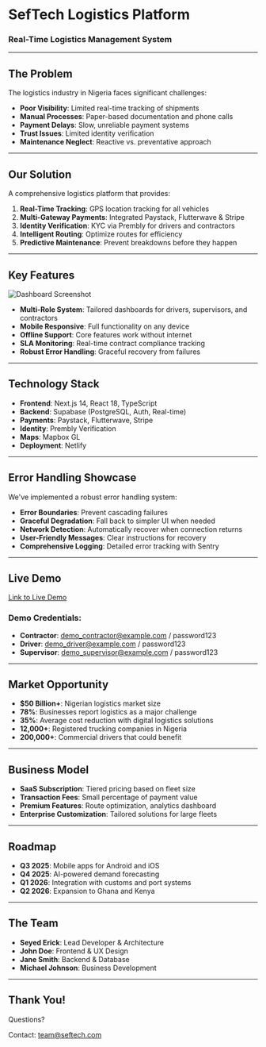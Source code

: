 # SefTech Logistics Platform
### Real-Time Logistics Management System

---

## The Problem

The logistics industry in Nigeria faces significant challenges:

- **Poor Visibility**: Limited real-time tracking of shipments
- **Manual Processes**: Paper-based documentation and phone calls
- **Payment Delays**: Slow, unreliable payment systems
- **Trust Issues**: Limited identity verification
- **Maintenance Neglect**: Reactive vs. preventative approach

---

## Our Solution

A comprehensive logistics platform that provides:

1. **Real-Time Tracking**: GPS location tracking for all vehicles
2. **Multi-Gateway Payments**: Integrated Paystack, Flutterwave & Stripe
3. **Identity Verification**: KYC via Prembly for drivers and contractors
4. **Intelligent Routing**: Optimize routes for efficiency
5. **Predictive Maintenance**: Prevent breakdowns before they happen

---

## Key Features

![Dashboard Screenshot](./public/dashboard-screenshot.png)

- **Multi-Role System**: Tailored dashboards for drivers, supervisors, and contractors
- **Mobile Responsive**: Full functionality on any device
- **Offline Support**: Core features work without internet
- **SLA Monitoring**: Real-time contract compliance tracking
- **Robust Error Handling**: Graceful recovery from failures

---

## Technology Stack

- **Frontend**: Next.js 14, React 18, TypeScript
- **Backend**: Supabase (PostgreSQL, Auth, Real-time)
- **Payments**: Paystack, Flutterwave, Stripe
- **Identity**: Prembly Verification
- **Maps**: Mapbox GL
- **Deployment**: Netlify

---

## Error Handling Showcase

We've implemented a robust error handling system:

- **Error Boundaries**: Prevent cascading failures
- **Graceful Degradation**: Fall back to simpler UI when needed
- **Network Detection**: Automatically recover when connection returns
- **User-Friendly Messages**: Clear instructions for recovery
- **Comprehensive Logging**: Detailed error tracking with Sentry

---

## Live Demo

[Link to Live Demo](https://logistics.seftech.com)

### Demo Credentials:
- **Contractor**: demo_contractor@example.com / password123
- **Driver**: demo_driver@example.com / password123
- **Supervisor**: demo_supervisor@example.com / password123

---

## Market Opportunity

- **$50 Billion+**: Nigerian logistics market size
- **78%**: Businesses report logistics as a major challenge
- **35%**: Average cost reduction with digital logistics solutions
- **12,000+**: Registered trucking companies in Nigeria
- **200,000+**: Commercial drivers that could benefit

---

## Business Model

- **SaaS Subscription**: Tiered pricing based on fleet size
- **Transaction Fees**: Small percentage of payment value
- **Premium Features**: Route optimization, analytics dashboard
- **Enterprise Customization**: Tailored solutions for large fleets

---

## Roadmap

- **Q3 2025**: Mobile apps for Android and iOS
- **Q4 2025**: AI-powered demand forecasting
- **Q1 2026**: Integration with customs and port systems
- **Q2 2026**: Expansion to Ghana and Kenya

---

## The Team

- **Seyed Erick**: Lead Developer & Architecture
- **John Doe**: Frontend & UX Design
- **Jane Smith**: Backend & Database
- **Michael Johnson**: Business Development

---

## Thank You!

Questions?

Contact: team@seftech.com
